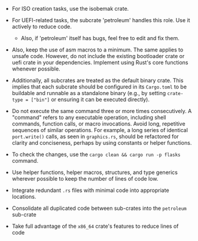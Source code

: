- For ISO creation tasks, use the isobemak crate.
- For UEFI-related tasks, the subcrate 'petroleum' handles this role. Use it actively to reduce code.
  - Also, if 'petroleum' itself has bugs, feel free to edit and fix them.

- Also, keep the use of asm macros to a minimum. The same applies to unsafe code. However, do not include the existing bootloader crate or uefi crate in your dependencies. Implement using Rust's core functions whenever possible.

- Additionally, all subcrates are treated as the default binary crate. This implies that each subcrate should be configured in its `Cargo.toml` to be buildable and runnable as a standalone binary (e.g., by setting `crate-type = ["bin"]` or ensuring it can be executed directly).
- Do not execute the same command three or more times consecutively. A "command" refers to any executable operation, including shell commands, function calls, or macro invocations. Avoid long, repetitive sequences of similar operations. For example, a long series of identical `port.write()` calls, as seen in `graphics.rs`, should be refactored for clarity and conciseness, perhaps by using constants or helper functions.

- To check the changes, use the `cargo clean && cargo run -p flasks` command.

- Use helper functions, helper macros, structures, and type generics wherever possible to keep the number of lines of code low.

- Integrate redundant `.rs` files with minimal code into appropriate locations.

- Consolidate all duplicated code between sub-crates into the `petroleum` sub-crate

- Take full advantage of the `x86_64` crate's features to reduce lines of code